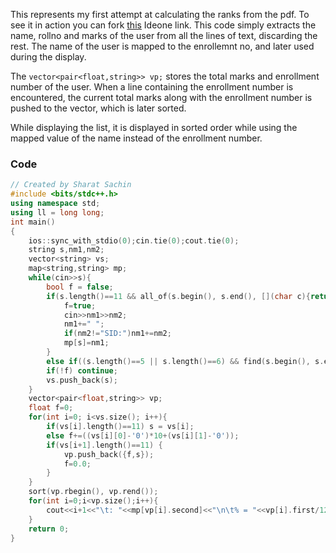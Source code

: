 This represents my first attempt at calculating the ranks from the pdf. To see it in action you can fork [this](https://ideone.com/ZRfKes) Ideone link. This code simply extracts the name, rollno and marks of the user from all the lines of text, discarding the rest. The name of the user is mapped to the enrollemnt no, and later used during the display.

The `vector<pair<float,string>> vp;` stores the total marks and enrollment number of the user. When a line containing the enrollment number is encountered, the current total marks along with the enrollment number is pushed to the vector, which is later sorted.

While displaying the list, it is displayed in sorted order while using the mapped value of the name instead of the enrollment number.

### Code

```cpp
// Created by Sharat Sachin
#include <bits/stdc++.h>
using namespace std;
using ll = long long;
int main()
{
    ios::sync_with_stdio(0);cin.tie(0);cout.tie(0);
    string s,nm1,nm2;
    vector<string> vs;
    map<string,string> mp;
    while(cin>>s){
    	bool f = false;
    	if(s.length()==11 && all_of(s.begin(), s.end(), [](char c){return c>='0' && c<='9';})) {
    		f=true;
    		cin>>nm1>>nm2;
    		nm1+=" ";
    		if(nm2!="SID:")nm1+=nm2;
    		mp[s]=nm1;
    	}
    	else if((s.length()==5 || s.length()==6) && find(s.begin(), s.end(), '(') != s.end()) f=true;
    	if(!f) continue;
    	vs.push_back(s);
    }
    vector<pair<float,string>> vp;
   	float f=0;
    for(int i=0; i<vs.size(); i++){
    	if(vs[i].length()==11) s = vs[i];
    	else f+=((vs[i][0]-'0')*10+(vs[i][1]-'0'));
    	if(vs[i+1].length()==11) {
    		vp.push_back({f,s});
    		f=0.0;
    	}
    }
    sort(vp.rbegin(), vp.rend());
    for(int i=0;i<vp.size();i++){
    	cout<<i+1<<"\t: "<<mp[vp[i].second]<<"\n\t% = "<<vp[i].first/12<<"\n";
    }
    return 0;
}
```
